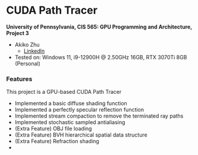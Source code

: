 CUDA Path Tracer
================

**University of Pennsylvania, CIS 565: GPU Programming and Architecture, Project 3**

* Akiko Zhu
  * [LinkedIn](https://www.linkedin.com/in/geming-akiko-zhu-b6705a255/)
* Tested on: Windows 11, i9-12900H @ 2.50GHz 16GB, RTX 3070Ti 8GB (Personal)

### Features
This project is a GPU-based CUDA Path Tracer
- Implemented a basic diffuse shading function
- Implemented a perfectly specular reflection function
- Implemented stream compaction to remove the terminated ray paths
- Implemented stochastic sampled antialiasing
- (Extra Feature) OBJ file loading
- (Extra Feature) BVH hierarchical spatial data structure
- (Extra Feature) Refraction shading
- 

